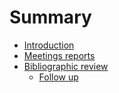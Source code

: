 # Summary

* [Introduction](README.md)
* [Meetings reports](chapter1.md)
* [Bibliographic review](meta-analysis.md)
  * [Follow up](meta-analysis/follow-up.md)

